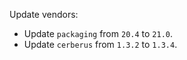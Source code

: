 Update vendors:
- Update `packaging` from `20.4` to `21.0`.
- Update `cerberus` from `1.3.2` to `1.3.4`.
